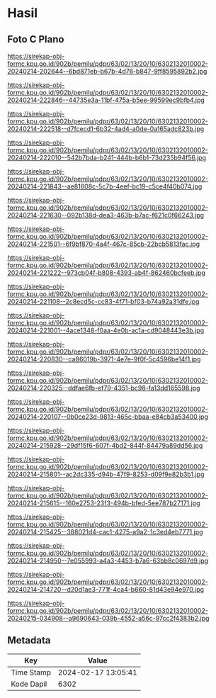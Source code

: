 # Hasil

## Foto C Plano

https://sirekap-obj-formc.kpu.go.id/902b/pemilu/pdpr/63/02/13/20/10/6302132010002-20240214-202644--6bd871eb-b67b-4d76-b847-9ff8595892b2.jpg

https://sirekap-obj-formc.kpu.go.id/902b/pemilu/pdpr/63/02/13/20/10/6302132010002-20240214-222846--44735e3a-11bf-475a-b5ee-99599ec9bfb4.jpg

https://sirekap-obj-formc.kpu.go.id/902b/pemilu/pdpr/63/02/13/20/10/6302132010002-20240214-222518--d7fcecd1-6b32-4ad4-a0de-0a165adc823b.jpg

https://sirekap-obj-formc.kpu.go.id/902b/pemilu/pdpr/63/02/13/20/10/6302132010002-20240214-222010--542b7bda-b241-444b-b6b1-73d235b94f56.jpg

https://sirekap-obj-formc.kpu.go.id/902b/pemilu/pdpr/63/02/13/20/10/6302132010002-20240214-221843--ae81608c-5c7b-4eef-bc19-c5ce4f40b074.jpg

https://sirekap-obj-formc.kpu.go.id/902b/pemilu/pdpr/63/02/13/20/10/6302132010002-20240214-221630--092b138d-dea3-463b-b7ac-f621c0f66243.jpg

https://sirekap-obj-formc.kpu.go.id/902b/pemilu/pdpr/63/02/13/20/10/6302132010002-20240214-221501--6f9bf870-4a4f-467c-85cb-22bcb5813fac.jpg

https://sirekap-obj-formc.kpu.go.id/902b/pemilu/pdpr/63/02/13/20/10/6302132010002-20240214-221222--973cb04f-b808-4393-ab4f-862460bcfeeb.jpg

https://sirekap-obj-formc.kpu.go.id/902b/pemilu/pdpr/63/02/13/20/10/6302132010002-20240214-221108--2c8ecd5c-cc83-4f71-bf03-b74a92a31dfe.jpg

https://sirekap-obj-formc.kpu.go.id/902b/pemilu/pdpr/63/02/13/20/10/6302132010002-20240214-221001--4ace1348-f0aa-4e0b-ac1a-cd9048443e3b.jpg

https://sirekap-obj-formc.kpu.go.id/902b/pemilu/pdpr/63/02/13/20/10/6302132010002-20240214-220830--ca86019b-3971-4e7e-9f0f-5c4596be14f1.jpg

https://sirekap-obj-formc.kpu.go.id/902b/pemilu/pdpr/63/02/13/20/10/6302132010002-20240214-220325--ddfae6fb-ef79-4351-bc98-fa13dd165598.jpg

https://sirekap-obj-formc.kpu.go.id/902b/pemilu/pdpr/63/02/13/20/10/6302132010002-20240214-220107--0b0ce23d-9813-465c-bbaa-e84cb3a53400.jpg

https://sirekap-obj-formc.kpu.go.id/902b/pemilu/pdpr/63/02/13/20/10/6302132010002-20240214-215928--29df15f6-607f-4bd2-844f-84479a89dd56.jpg

https://sirekap-obj-formc.kpu.go.id/902b/pemilu/pdpr/63/02/13/20/10/6302132010002-20240214-215801--ac2dc335-d94b-47f9-8253-d09f9e82b3b1.jpg

https://sirekap-obj-formc.kpu.go.id/902b/pemilu/pdpr/63/02/13/20/10/6302132010002-20240214-215615--160e2753-23f3-494b-bfed-5ee787b27171.jpg

https://sirekap-obj-formc.kpu.go.id/902b/pemilu/pdpr/63/02/13/20/10/6302132010002-20240214-215425--388021d4-cac1-4275-a9a2-1c3ed4eb7771.jpg

https://sirekap-obj-formc.kpu.go.id/902b/pemilu/pdpr/63/02/13/20/10/6302132010002-20240214-214950--7e055993-a4a3-4453-b7a6-63bb8c0697d9.jpg

https://sirekap-obj-formc.kpu.go.id/902b/pemilu/pdpr/63/02/13/20/10/6302132010002-20240214-214720--d20d1ae3-771f-4ca4-b660-81d43e94e970.jpg

https://sirekap-obj-formc.kpu.go.id/902b/pemilu/pdpr/63/02/13/20/10/6302132010002-20240215-034908--a9690643-039b-4552-a56c-97cc2f4383b2.jpg


## Metadata

| Key        | Value               |
| ---------- | ------------------- |
| Time Stamp | 2024-02-17 13:05:41 |
| Kode Dapil | 6302                |



